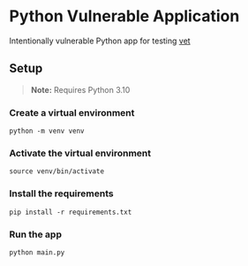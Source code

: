 # Python Vulnerable Application
Intentionally vulnerable Python app for testing [vet](https://github.com/safedep/vet)

## Setup

> **Note:** Requires Python 3.10

### Create a virtual environment

```
python -m venv venv
```

### Activate the virtual environment

```
source venv/bin/activate
```

### Install the requirements

```
pip install -r requirements.txt
```

### Run the app

```
python main.py
```
